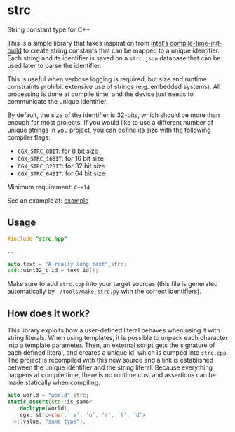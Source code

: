 # strc
String constant type for C++

This is a simple library that takes inspiration from [intel's compile-time-init-build](https://github.com/intel/compile-time-init-build) to create string constants that can be mapped to a unique identifier. Each string and its identifier is saved on a `strc.json` database that can be used later to parse the identifier.

This is useful when verbose logging is required, but size and runtime constraints prohibit extensive use of strings (e.g. embedded systems). All processing is done at compile time, and the device just needs to communicate the unique identifier.

By default, the size of the identifier is 32-bits, which should be more than enough for most projects. If you would like to use a different number of unique strings in you project, you can define its size with the following compiler flags:

- `CGX_STRC_8BIT`: for 8 bit size
- `CGX_STRC_16BIT`: for 16 bit size
- `CGX_STRC_32BIT`: for 32 bit size
- `CGX_STRC_64BIT`: for 64 bit size

Minimum requirement: `C++14`

See an example at: [example](./example)

## Usage

```cpp
#include "strc.hpp"

...

auto text = "A really long text"_strc;
std::uint32_t id = text.id();

```

Make sure to add `strc.cpp` into your target sources (this file is generated automatically by `./tools/make_strc.py` with the correct identifiers).

## How does it work?

This library exploits how a user-defined literal behaves when using it with string literals. When using templates, it is possible to unpack each character into a template parameter. Then, an external script gets the signature of each defined literal, and creates a unique id, which is dumped into `strc.cpp`. The project is recompiled with this new source and a link is established between the unique identifier and the string literal. Because everything happens at compile time, there is no runtime cost and assertions can be made statically when compiling.

```cpp
auto world = "world"_strc;
static_assert(std::is_same<
    decltype(world),
    cgx::strc<char, 'w', 'o', 'r', 'l', 'd'>
  >::value, "same type");
```
